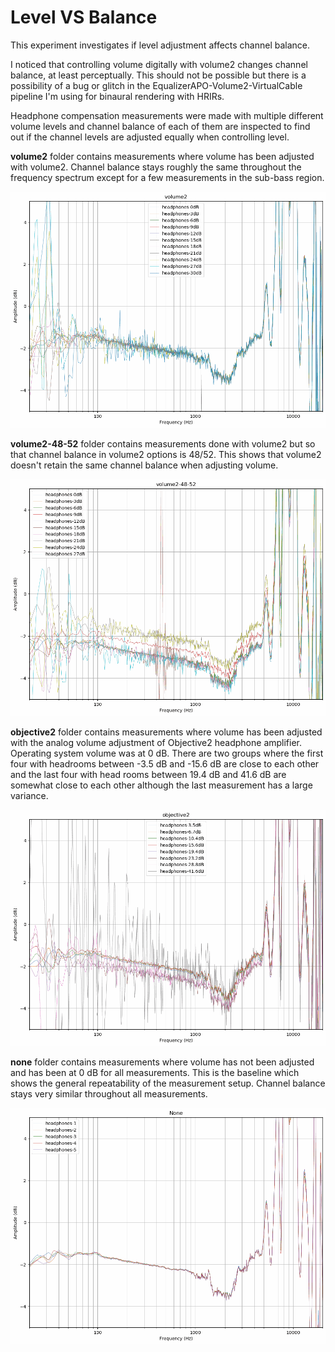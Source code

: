 # Level VS Balance
This experiment investigates if level adjustment affects channel balance.

I noticed that controlling volume digitally with volume2 changes channel balance, at least perceptually. This should not
be possible but there is a possibility of a bug or glitch in the EqualizerAPO-Volume2-VirtualCable pipeline I'm using
for binaural rendering with HRIRs.

Headphone compensation measurements were made with multiple different volume levels and channel balance of each of them
are inspected to find out if the channel levels are adjusted equally when controlling level. 

**volume2** folder contains measurements where volume has been adjusted with volume2. Channel balance stays roughly the
same throughout the frequency spectrum except for a few measurements in the sub-bass region.

![results](./volume2.png)

**volume2-48-52** folder contains measurements done with volume2 but so that channel balance in volume2 options is
48/52. This shows that volume2 doesn't retain the same channel balance when adjusting volume.

![results](./volume2-48-52.png)

**objective2** folder contains measurements where volume has been adjusted with the analog volume adjustment of
Objective2 headphone amplifier. Operating system volume was at 0 dB. There are two groups where the first four with
headrooms between -3.5 dB and -15.6 dB are close to each other and the last four with head rooms between 19.4 dB and
41.6 dB are somewhat close to each other although the last measurement has a large variance.

![objective2](./objective2.png)

**none** folder contains measurements where volume has not been adjusted and has been at 0 dB for all measurements. This
is the baseline which shows the general repeatability of the measurement setup. Channel balance stays very similar
throughout all measurements.

![none](./none.png)
